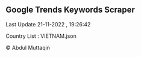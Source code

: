 

## Google Trends Keywords Scraper 
 
Last Update 21-11-2022 , 19:26:42

Country List :
VIETNAM.json



© Abdul Muttaqin 
